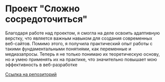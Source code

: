 <div>
  <h1>Проект "Сложно сосредоточиться"</h1>
  <p>Благодаря работе над проектом, я смогла на деле освоить адаптивную верстку, что является важным навыком для создания современных веб-сайтов. Помимо этого, я получила практический опыт работы с такими фундаментальными понятиями, как переменные и медиазапросы. Теперь я не только понимаю их теоретическую основу, но и умею применять их на практике, что значительно повышает мою эффективность в веб-разработке</p>
  <a href="https://github.com/YanaPolyanskaya/slozhno-sosredotochitsya-main.git">Ссылка на репозиторий</a>
</div>
